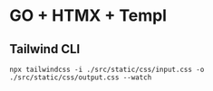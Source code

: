 # GO + HTMX + Templ


## Tailwind CLI

`npx tailwindcss -i ./src/static/css/input.css -o ./src/static/css/output.css --watch`
